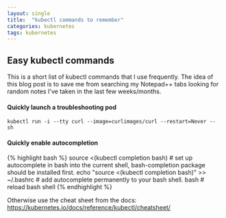 ```yaml
---
layout: single
title:  "kubectl commands to remember"
categories: kubernetes
tags: kubernetes
---
```


## Easy kubectl commands
This is a short list of kubectl commands that I use frequently. The idea of this blog post is to save me from searching my Notepad++ tabs looking for random notes I've taken in the last few weeks/months.

#### Quickly launch a troubleshooting pod 
```kubectl run -i --tty curl --image=curlimages/curl --restart=Never -- sh```

#### Quickly enable autocompletion
{% highlight bash %}
source <(kubectl completion bash) # set up autocomplete in bash into the current shell, bash-completion package should be installed first.
echo "source <(kubectl completion bash)" >> ~/.bashrc # add autocomplete permanently to your bash shell.
bash # reload bash shell
{% endhighlight %}



Otherwise use the cheat sheet from the docs: https://kubernetes.io/docs/reference/kubectl/cheatsheet/